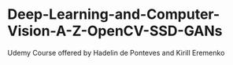 # Deep-Learning-and-Computer-Vision-A-Z-OpenCV-SSD-GANs
Udemy Course offered by Hadelin de Ponteves and Kirill Eremenko
